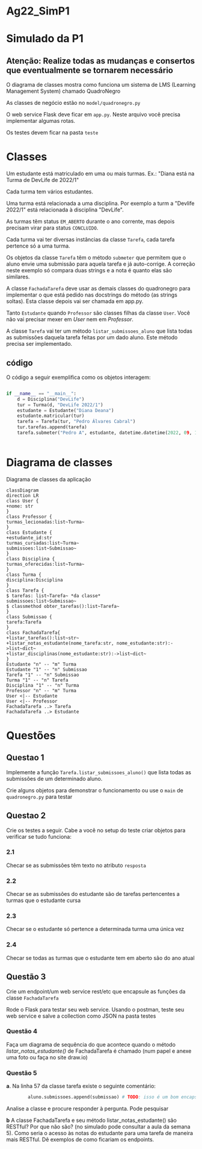 # Ag22_SimP1

# Simulado da P1

## Atenção: Realize todas as mudanças e consertos que eventualmente se tornarem necessário


O diagrama de classes mostra como funciona um sistema de LMS (Learning Management System) chamado QuadroNegro 

As classes de negócio estão no `model/quadronegro.py`

O web service Flask deve ficar em `app.py`. Neste arquivo você precisa implementar algumas rotas.

Os testes devem ficar na pasta `teste`

# Classes

Um estudante está matriculado em uma ou mais turmas. Ex.: "Diana está na Turma de DevLife de 2022/1"

Cada turma tem vários estudantes.

Uma turma está relacionada a uma disciplina. Por exemplo a turm a "Devlife 2022/1" está relacionada à disciplina "DevLife". 

As turmas têm status `EM_ABERTO` durante o ano corrente, mas depois precisam virar para status `CONCLUIDO`. 

Cada turma vai ter diversas instâncias da classe `Tarefa`, cada tarefa pertence só a uma turma.

Os objetos da classe `Tarefa` têm o método `submeter` que permitem que o aluno envie uma submissão para aquela tarefa e já auto-corrige. A correção neste exemplo só compara duas strings e a nota é quanto elas são similares. 

A classe `FachadaTarefa`  deve usar as demais classes do quadronegro para implementar o que está pedido nas docstrings do método (as strings soltas). Esta classe depois vai ser chamada em app.py. 

Tanto `Estudante` quando `Professor` são classes filhas da classe `User`. Você não vai precisar mexer em *User* nem em *Professor*.

A classe `Tarefa` vai ter um método `listar_submissoes_aluno` que lista todas as submissões daquela tarefa feitas por um dado aluno. Este método precisa ser implementado. 

## código 

O código a seguir exemplifica como os objetos interagem: 

```python 

if __name__ == "__main__":
    d = Disciplina("DevLife")
    tur = Turma(d, "DevLife 2022/1")
    estudante = Estudante("Diana Deana")
    estudante.matricular(tur)
    tarefa = Tarefa(tur, "Pedro Álvares Cabral")
    tur.tarefas.append(tarefa)
    tarefa.submeter("Pedro A", estudante, datetime.datetime(2022, 09, 16))
    

```




# Diagrama de classes 

Diagrama de classes da aplicação




```mermaid
classDiagram
direction LR
class User {
+nome: str
}
class Professor {
turmas_lecionadas:list~Turma~ 
}
class Estudante {
+estudante_id:str
turmas_cursadas:list~Turma~ 
submissoes:list~Submissao~ 
}
class Disciplina {
turmas_oferecidas:list~Turma~
}
class Turma {
disciplina:Disciplina
}
class Tarefa {
$ tarefas: list~Tarefa~ *da classe*
submissoes:list~Submissao~
$ classmethod obter_tarefas():list~Tarefa~ 
}
class Submissao {
tarefa:Tarefa
}
class FachadaTarefa{
+listar_tarefas():list~str~
+listar_notas_estudante(nome_tarefa:str, nome_estudante:str):->list~dict~
+listar_disciplinas(nome_estudante:str):->list~dict~
}
Estudante "n" -- "m" Turma 
Estudante "1" -- "n" Submissao 
Tarefa "1" -- "n" Submissao
Turma "1" -- "n" Tarefa
Disciplina "1" -- "n" Turma 
Professor "n" -- "m" Turma
User <|-- Estudante
User <|-- Professor
FachadaTarefa ..> Tarefa 
FachadaTarefa ..> Estudante
```

# Questões

## Questao 1 

Implemente a função `Tarefa.listar_submissoes_aluno()`  que lista todas as submissões de um determinado aluno.

Crie alguns objetos para demonstrar o funcionamento ou use o `main` de `quadronegro.py`  para testar 


## Questao 2 

Crie os testes a seguir. Cabe a você no setup do teste criar objetos para verificar se tudo funciona:  

### 2.1 

Checar se as submissões têm texto no atributo  `resposta` 

### 2.2 
Checar se as submissões do estudante são de tarefas pertencentes a turmas que o estudante cursa 

### 2.3 
Checar se o estudante só pertence a determinada turma uma única vez

### 2.4
Checar se todas as turmas que o estudante tem em aberto são do ano atual


## Questão 3 

Crie um endpoint/um web service rest/etc que encapsule as funções da classe `FachadaTarefa`

Rode o Flask para testar  seu web service. 
Usando o postman, teste seu web service e salve a collection como JSON na pasta testes 


### Questão 4

Faça um diagrama de sequência do que acontece quando o método *listar_notas_estudante()* de FachadaTarefa é chamado (num papel e anexe uma foto ou faça no site draw.io)


### Questão 5
**a**. Na linha 57 da classe tarefa existe o seguinte comentário:
```python
        aluno.submissoes.append(submissao) # TODO: isso é um bom encapsulamento? Por quê? 
```
Analise a classe e procure responder à pergunta. Pode pesquisar


**b** A classe FachadaTarefa e seu método listar_notas_estudante() são RESTful? Por que não são?  (no simulado pode consultar a aula da semana 5). Como seria o acesso às notas do estudante para uma tarefa de maneira mais RESTful. Dê exemplos de como ficariam os endpoints. 




